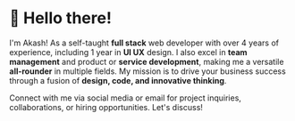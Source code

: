# 👋 Hello there!

I'm Akash! As a self-taught **full stack** web developer with over 4 years of experience, including 1 year in **UI UX** design. I also excel in **team management** and product or **service development**, making me a versatile **all-rounder** in multiple fields. My mission is to drive your business success through a fusion of **design, code, and innovative thinking**.
 
Connect with me via social media or email for project inquiries, collaborations, or hiring opportunities. Let's discuss!
